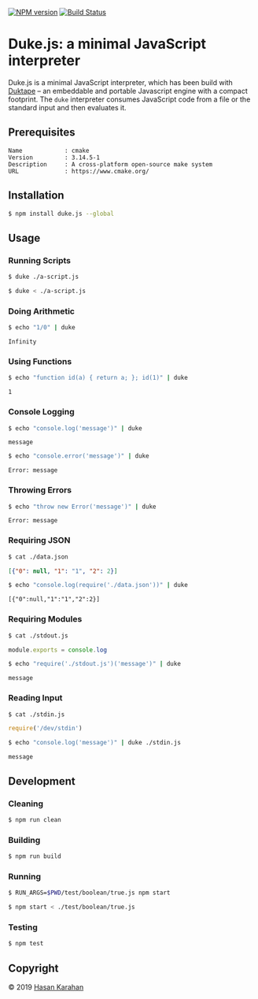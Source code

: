 [![NPM version](https://badge.fury.io/js/duke.js.svg)](https://npmjs.org/package/duke.js)
[![Build Status](https://travis-ci.org/hsk81/duke.js.svg?branch=master)](https://travis-ci.org/hsk81/duke.js)

# Duke.js: a minimal JavaScript interpreter

Duke.js is a minimal JavaScript interpreter, which has been build with [Duktape] &ndash; an embeddable and portable Javascript engine with a compact footprint. The `duke` interpreter consumes JavaScript code from a file or the standard input and then evaluates it.

## Prerequisites

```
Name            : cmake
Version         : 3.14.5-1
Description     : A cross-platform open-source make system
URL             : https://www.cmake.org/
```

## Installation

```sh
$ npm install duke.js --global
```

## Usage

### Running Scripts

```sh
$ duke ./a-script.js
```

```sh
$ duke < ./a-script.js
```

### Doing Arithmetic

```sh
$ echo "1/0" | duke
```
```
Infinity
```

### Using Functions

```sh
$ echo "function id(a) { return a; }; id(1)" | duke
```
```
1
```

### Console Logging

```sh
$ echo "console.log('message')" | duke
```
```
message
```

```sh
$ echo "console.error('message')" | duke
```
```
Error: message
```

### Throwing Errors

```sh
$ echo "throw new Error('message')" | duke
```
```
Error: message
```

### Requiring JSON

```sh
$ cat ./data.json
```
```json
[{"0": null, "1": "1", "2": 2}]
```
```sh
$ echo "console.log(require('./data.json'))" | duke
```
```
[{"0":null,"1":"1","2":2}]
```

### Requiring Modules

```sh
$ cat ./stdout.js
```
```js
module.exports = console.log
```
```sh
$ echo "require('./stdout.js')('message')" | duke
```
```
message
```

### Reading Input

```sh
$ cat ./stdin.js
```
```js
require('/dev/stdin')
```
```sh
$ echo "console.log('message')" | duke ./stdin.js
```
```
message
```

## Development

### Cleaning

```sh
$ npm run clean
```

### Building

```sh
$ npm run build
```

### Running

```sh
$ RUN_ARGS=$PWD/test/boolean/true.js npm start
```

```sh
$ npm start < ./test/boolean/true.js
```

### Testing

```sh
$ npm test
```

## Copyright

 © 2019 [Hasan Karahan](https://github.com/hsk81)

[Duktape]: https://duktape.org/
